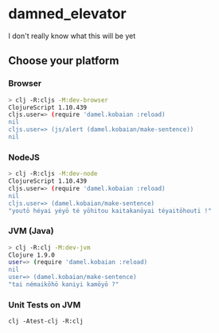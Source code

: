 # damned_elevator
I don't really know what this will be yet

## Choose your platform

### Browser

```bash
> clj -R:cljs -M:dev-browser
ClojureScript 1.10.439
cljs.user=> (require 'damel.kobaian :reload)
nil
cljs.user=> (js/alert (damel.kobaian/make-sentence))
nil                      
```

### NodeJS

```bash
> clj -R:cljs -M:dev-node
ClojureScript 1.10.439
cljs.user=> (require 'damel.kobaian :reload)
nil
cljs.user=> (damel.kobaian/make-sentence)
"youtō héyai yéyō té yōhitou kaitakanōyai téyaitōhouti !"                     
```

### JVM (Java)

```bash
> clj -R:clj -M:dev-jvm
Clojure 1.9.0
user=> (require 'damel.kobaian :reload)
nil
user=> (damel.kobaian/make-sentence)
"tai némaikōhō kaniyi kamōyō ?"
```

### Unit Tests on JVM

```
clj -Atest-clj -R:clj
```
